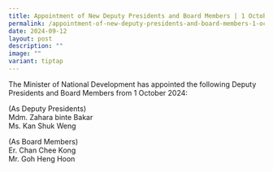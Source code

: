 ```yaml
---
title: Appointment of New Deputy Presidents and Board Members | 1 October 2024
permalink: /appointment-of-new-deputy-presidents-and-board-members-1-october-2024/
date: 2024-09-12
layout: post
description: ""
image: ""
variant: tiptap
---
```

<p>The Minister of National Development has appointed the following Deputy
Presidents and Board Members from 1 October 2024:</p>
<p></p>
<p>(As Deputy Presidents)
<br>Mdm. Zahara binte Bakar
<br>Ms. Kan Shuk Weng</p>
<p></p>
<p>(As Board Members)
<br>Er. Chan Chee Kong
<br>Mr. Goh Heng Hoon</p>
<p></p>
